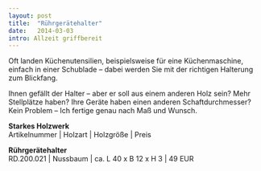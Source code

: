 ```yaml
---
layout: post
title:  "Rührgerätehalter"
date:   2014-03-03
intro: Allzeit griffbereit
---
```


Oft landen Küchenutensilien, beispielsweise für eine Küchenmaschine, 
einfach in einer Schublade – dabei werden Sie mit der richtigen Halterung zum Blickfang. 

Ihnen gefällt der Halter – aber er soll aus einem anderen Holz sein? Mehr Stellplätze haben? 
Ihre Geräte haben einen anderen Schaftdurchmesser? Kein Problem – Ich fertige genau nach Maß und Wunsch.  


**Starkes Holzwerk**   
Artikelnummer \| Holzart \| Holzgröße \| Preis

**Rührgerätehalter**       
	RD.200.021  \| 	Nussbaum \| ca. L 40 x B 12 x H 3 \| 49 EUR
